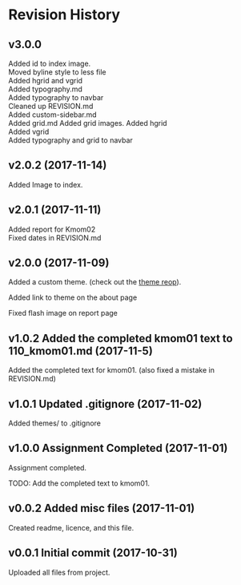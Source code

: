 # Revision History

## v3.0.0
Added id to index image.  
Moved byline style to less file  
Added hgrid and vgrid  
Added typography.md  
Added typography to navbar  
Cleaned up REVISION.md   
Added custom-sidebar.md  
Added grid.md
Added grid images.
Added hgrid  
Added vgrid  
Added typography and grid to navbar  

## v2.0.2 (2017-11-14)
Added Image to index.

## v2.0.1 (2017-11-11)
Added report for Kmom02  
Fixed dates in REVISION.md

## v2.0.0 (2017-11-09)
Added a custom theme. (check out the [theme reop](https://github.com/SpaceLenore/anax-flat-theme)).

Added link to theme on the about page

Fixed flash image on report page

## v1.0.2 Added the completed kmom01 text to 110_kmom01.md (2017-11-5)
Added the completed text for kmom01. (also fixed a mistake in REVISION.md)

## v1.0.1 Updated .gitignore (2017-11-02)
Added themes/ to .gitignore

## v1.0.0 Assignment Completed (2017-11-01)
Assignment completed.

TODO: Add the completed text to kmom01.

## v0.0.2 Added misc files (2017-11-01)
Created readme, licence, and this file.

## v0.0.1 Initial commit (2017-10-31)
Uploaded all files from project.

